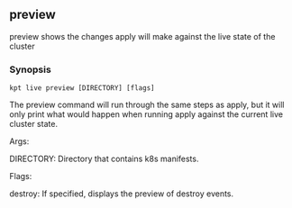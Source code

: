 ## preview

preview shows the changes apply will make against the live state of the cluster

### Synopsis

    kpt live preview [DIRECTORY] [flags]

The preview command will run through the same steps as apply, but 
it will only print what would happen when running apply against the current
live cluster state. 

Args:

  DIRECTORY:
    Directory that contains k8s manifests.
    
Flags:

  destroy:
    If specified, displays the preview of destroy events.